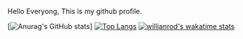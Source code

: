 Hello Everyong, 
This is my github profile.

[![Anurag's GitHub stats](https://github-readme-stats.vercel.app/api?username=ChitsanuphongCh&show_icons=true&theme=radical)]
[![Top Langs](https://github-readme-stats.vercel.app/api/top-langs/?username=ChitsanuphongCh&hide=javascript,html&show_icons=true&theme=radical)](https://github.com/anuraghazra/github-readme-stats)
[![willianrod's wakatime stats](https://github-readme-stats.vercel.app/api/wakatime?username=ChitsanuphongCh)](https://github.com/anuraghazra/github-readme-stats)

